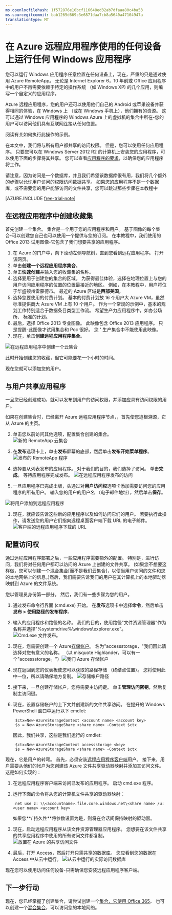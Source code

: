 ```yaml
---
ms.openlocfilehash: 1f572876e10bcf116648ed32ab7dfaaa80c4ba53
ms.sourcegitcommit: bab1265d669c3e6871daa7cb8a5640a47104947a
translationtype: MT
---
```

<properties
   pageTitle="在 Azure 远程应用程序使用的任何设备上运行任何 Windows 应用程序"
   description="了解如何与您的用户通过使用 Azure 远程应用程序共享任何 Windows 应用程序。"
   services="remoteapp"
   documentationCenter=""
   authors="lizap"
   manager="mbaldwin"
   editor=""/>

<tags
   ms.service="remoteapp"
   ms.devlang="na"
   ms.topic="hero-article"
   ms.tgt_pltfrm="na"
   ms.workload="compute"
   ms.date="09/02/2015"
   ms.author="elizapo"/>

# 在 Azure 远程应用程序使用的任何设备上运行任何 Windows 应用程序

您可以运行 Windows 应用程序任意位置在任何设备上，现在，严重的只是通过使用 Azure RemoteApp。 无论是 Internet Explorer 6，10 年前或 Office 应用程序中的用户不再需要依赖于特定的操作系统 （如 Windows XP) 的几个应用，则编写一个自定义的应用程序。

Azure 远程应用程序，您的用户还可以使用他们自己的 Android 或苹果设备并获得相同的体验，在 Windows 上 （或在 Windows 手机上），他们拥有的资源。 这可以通过 Windows 应用程序的 Windows Azure 上的虚拟机的集合中所在-您的用户可以访问他们具有互联网连接从任何位置。 

阅读有关如何执行此操作的示例。

在本文中，我们将与所有用户都共享的访问权限。 但是，您可以使用任何应用程序。 只要您可以在 Windows Server 2012 R2 的计算机上安装您的应用程序，可以使用下面的步骤将其共享。 您可以查看[应用程序的要求](remoteapp-appreqs)，以确保您的应用程序将工作。

请注意，因为访问是一个数据库，并且我们希望该数据库很有用，我们将几个额外的步骤以允许用户访问的权限访问数据共享。 如果您的应用程序不是一个数据库，或不需要您的用户能够访问的文件共享，您可以跳过那些步骤在本教程中

[AZURE.INCLUDE [free-trial-note](../../includes/free-trial-note.md)]


## 在远程应用程序中创建收藏集

首先创建一个集合。 集合是一个用于您的应用程序和用户。 基于图像的每个集合-可以创建您自己也可以使用一个提供与您的订阅。 在本教程中，我们使用的 Office 2013 试用图像-它包含了我们想要共享的应用程序。

1. 在 Azure 的门户中，向下滚动左侧导航树，直到您看到远程应用程序。 打开该网页。
2. 单击**创建一个远程应用程序集合**。
3. 单击**快速创建**并输入您的收藏集的名称。
4. 选择要用于创建您的集合的区域。 为获得最佳体验，选择在地理位置上与您的用户访问应用程序的位置的位置最接近的地区。 例如，在本教程中，用户将位于华盛顿州雷蒙德市。 最近的 Azure 区域是**西部美国**。
5. 选择您要使用的付费计划。 基本的付费计划放 16 个用户大 Azure VM，虽然标准提供商大 Azure VM 上有 10 个用户。 作为一个常规的示例中，基本的规划工作特别适合于数据条目类型工作流。 希望生产力应用程序中，如办公场所、 标准的计划。
6. 最后，选择 Office 2013 专业图像。 此映像包含 Office 2013 应用程序。 只是提醒-此图像才试用集合和 Poc 很好。 您 ' 生产集合中不能使用此映像。
7. 现在，单击**创建远程应用程序集合**。

![在远程应用程序中创建一个云集合](./media/remoteapp-anyapp/ra-anyappcreatecollection.png)

此时开始创建您的收藏，但它可能要花一个小时的时间。

现在您就可以添加您的用户。

## 与用户共享应用程序

一旦您已经创建成功，就可以发布到用户的访问权限，并添加应具有访问权限的用户。

如果在创建集合时，已经离开 Azure 远程应用程序节点，，首先使您追根溯源，它从 Azure 的主页。

2. 单击您以前访问其他选项，配置集合创建的集合。
![新的 RemoteApp 云集合](./media/remoteapp-anyapp/ra-anyappcollection.png)
3. 在**发布**选项卡上，单击**发布**屏幕的底部，然后单击**发布开始菜单程序**。
![发布的 RemoteApp 程序](./media/remoteapp-anyapp/ra-anyapppublish.png)
4. 选择要从列表发布的应用程序。 对于我们的目的，我们选择了访问。 单击**完成**。 等待应用程序完成发布。
![在远程应用程序发布的访问](./media/remoteapp-anyapp/ra-anyapppublishaccess.png)


1. 一旦应用程序已完成出版，头通过对**用户访问权**选项卡添加需要访问您的应用程序的所有用户。 输入您的用户的用户名 （电子邮件地址），然后单击**保存**。

![将用户添加到远程应用程序](./media/remoteapp-anyapp/ra-anyappaddusers.png)


1. 现在，就应该告诉这些新的应用程序以及如何访问它们的用户。 若要执行此操作，请发送您的用户它们指向远程桌面客户端下载 URL 的电子邮件。
![客户端的远程应用程序下载的 URL](./media/remoteapp-anyapp/ra-anyappurl.png)

## 配置访问权

通过远程应用程序部署之后，一些应用程序需要额外的配置。 特别是，进行访问，我们将对任何用户都可以访问的 Azure 上创建的文件共享。 (如果您不想要这样做，您可以创建一个[混合集合](remoteapp-create-hybrid-deployment.md)[而不是我们云集合]，以便当用户访问的文件和您的本地网络上的信息。)然后，我们需要告诉我们的用户在其计算机上的本地驱动器映射到 Azure 的文件系统。

您以管理员身份第一部分。 然后，我们有一些步骤为您的用户。

1. 通过发布命令行界面 (cmd.exe) 开始。 在**发布**选项卡中选择**命令**，然后单击**发布 > 使用路径的发布程序**。
2. 输入的应用程序和路径的名称。 我们的目的，使用路径"文件资源管理器"作为名称并选择"%systemdrive%\windows\explorer.exe"。
![Cmd.exe 文件发布。](./media/remoteapp-anyapp/ra-publishcmd.png)
3. 现在，您需要创建一个 Azure[存储帐户](../storage-create-storage-account.md)。 名为"accessstorage，"我们因此请选择对您有意义的名称。 （以 misquote Highlander，可以有一个"accessstorage。"）![我们 Azure 存储帐户](./media/remoteapp-anyapp/ra-anyappazurestorage.png)
4. 现在返回到您的仪表板使您可以获取的路径存储 （终结点位置）。 您将使用此中一位，所以请确保地方复制。
![存储帐户路径](./media/remoteapp-anyapp/ra-anyappstoragelocation.png)
5. 接下来，一旦创建存储帐户，您将需要主访问键。 单击**管理访问密钥**，然后复制主访问键。
6. 现在，设置存储帐户的上下文并创建新的文件共享访问。 在提升的 Windows PowerShell 窗口中运行以下 cmdlet:

        $ctx=New-AzureStorageContext <account name> <account key>
        $s = New-AzureStorageShare <share name> -Context $ctx

    因此，我们共享，这些是我们运行的 cmdlet:

        $ctx=New-AzureStorageContext accessstorage <key>
        $s = New-AzureStorageShare <share name> -Context $ctx


现在，它是用户的转弯。 首先，必须安装[远程应用程序客户端](remoteapp-clients.md)用户。 接下来，用户需要从他们的帐户为您创建该 Azure 文件共享驱动器映射并添加其访问文件。 这是如何实现的︰

1. 在远程应用程序客户端来访问已发布的应用程序。 启动 cmd.exe 程序。
2. 运行下面的命令将从您的计算机文件共享的驱动器映射︰

        net use z: \\<accountname>.file.core.windows.net\<share name> /u:<user name> <account key>

    如果您**/ 持久性**将参数设置为是，则将在会话间保持映射的驱动器。
1. 现在，启动远程应用程序从该文件资源管理器应用程序。 您想要在该文件共享的共享应用程序中使用的所有访问文件都复制。
![放置在 Azure 的共享访问文件](./media/remoteapp-anyapp/ra-anyappuseraccess.png)
1. 最后，打开 Access，然后打开只需共享的数据库。 您应看到您的数据在 Access 中从云中运行。
![从云中运行的实际访问数据库](./media/remoteapp-anyapp/ra-anyapprunningaccess.png)

现在您可以使用访问任何设备-只需确保您安装远程应用程序客户端。

<!--Every topic should have next steps and links to the next logical set of content to keep the customer engaged-->
## 下一步行动

现在，您已经掌握了创建集合，请尝试创建一个[集合，它使用 Office 365](remoteapp-tutorial-o365anywhere.md)。 也可以创建一个[混合集合](remoteapp-create-hybrid-deployment.md)，可以访问您的本地网络。

<!--Image references-->
 